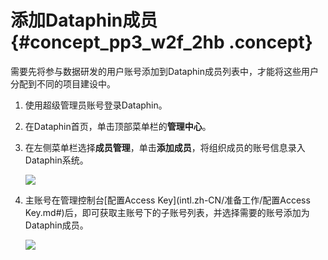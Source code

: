 # 添加Dataphin成员 {#concept_pp3_w2f_2hb .concept}

需要先将参与数据研发的用户账号添加到Dataphin成员列表中，才能将这些用户分配到不同的项目建设中。

1.  使用超级管理员账号登录Dataphin。
2.  在Dataphin首页，单击顶部菜单栏的**管理中心**。
3.  在左侧菜单栏选择**成员管理**，单击**添加成员**，将组织成员的账号信息录入Dataphin系统。

    ![](http://static-aliyun-doc.oss-cn-hangzhou.aliyuncs.com/assets/img/148040/156134521741372_zh-CN.png)

4.  主账号在管理控制台[配置Access Key](intl.zh-CN/准备工作/配置Access Key.md#)后，即可获取主账号下的子账号列表，并选择需要的账号添加为Dataphin成员。

    ![](http://static-aliyun-doc.oss-cn-hangzhou.aliyuncs.com/assets/img/148040/156134521847991_zh-CN.png)


